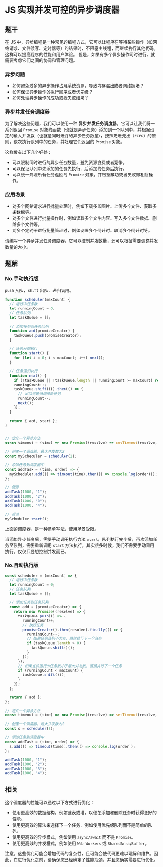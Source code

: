# JS 实现并发可控的异步调度器

## 题干

在 JS 中，异步编程是一种常见的编程方式，它可以让程序在等待某些操作（如网络请求、文件读写、定时器等）的结果时，不阻塞主线程，而继续执行其他代码。这样可以提高程序的性能和用户体验。 但是，如果有多个异步操作同时进行，就需要考虑它们之间的协调和管理问题。

### 异步问题

- 如何避免过多的异步操作占用系统资源，导致内存溢出或者网络拥堵？ 
- 如何保证异步操作的执行顺序或者优先级？ 
- 如何处理异步操作的成功或者失败结果？ 


### 异步并发任务调度器

为了解决这些问题，我们可以使用一种 **异步并发任务调度器**。它可以让我们将一系列返回 `Promise` 对象的函数（也就是异步任务）添加到一个队列中，并根据设定的最大并发数（也就是同时进行的异步任务数量），按照先进先出（`FIFO`）的原则，依次执行队列中的任务，并处理它们返回的 `Promise` 对象。

这样做有以下几个好处： 

- 可以限制同时进行的异步任务数量，避免资源浪费或者竞争。 
- 可以保证队列中先添加的任务先执行，后添加的任务后执行。 
- 可以统一处理所有任务返回的 `Promise` 对象，并根据成功或者失败做相应操作。

### 应用场景

- 对多个网络请求进行批量处理时，例如下载多张图片、上传多个文件、获取多条数据等。
- 对多个文件进行批量操作时，例如读取多个文件内容、写入多个文件数据、删除多个文件等。
- 对多个定时器进行批量管理时，例如设置多个倒计时、取消多个倒计时等。

请编写一个异步并发任务调度器，它可以控制并发数量，还可以根据需要调整并发数量的大小。


## 题解

### No.手动执行版

`push` 入队，`shift` 出队，递归调用。

```js
function scheduler(maxCount) {
  // 运行中任务数
  let runningCount = 0;
  // 任务队列
  let taskQueue = [];

  // 添加任务到任务队列
  function add(promiseCreator) {
    taskQueue.push(promiseCreator);
  }

  // 任务开始执行
  function start() {
    for (let i = 0; i < maxCount; i++) next();
  }

  // 任务递归执行
  function next() {
    if (!taskQueue || !taskQueue.length || runningCount >= maxCount) return;
    runningCount++;
    taskQueue.shift()().then(() => {
      // 出队则递归调用新任务
      runningCount--;
      next();
    });
  }

  return { add, start };
}


// 定义一个异步方法
const timeout = (time) => new Promise((resolve) => setTimeout(resolve, time));

// 创建一个调度器，最大并发数为2
const myScheduler = scheduler(2);

// 添加任务到调度器中
const addTask = (time, order) => {
  myScheduler.add(() => timeout(time).then(() => console.log(order)));
};

// 使用
addTask(1000, "1");
addTask(1000, "2");
addTask(1000, "3");
addTask(1000, "4");

// 启动
myScheduler.start();
```

上面的调度器，是一种简单写法，使用场景受限。

当添加异步任务后，需要手动调用执行方法 `start`，队列执行完毕后，再次添加任务至队列，需要重新调用 `start` 方法执行，其实很多时候，我们不需要手动调用执行，仅仅只是想控制并发而已。

### No.自动执行版

```js
const scheduler = (maxCount) => {
  // 运行中任务数
  let runningCount = 0;
  // 任务队列
  let taskQueue = [];

  // 添加任务到任务队列
  const add = (promiseCreator) => {
    return new Promise((resolve) => {
      taskQueue.push(() => {
        runningCount++;
        // 执行任务
        promiseCreator().then(resolve).finally(() => {
          runningCount--;
          // 如果任务队列不为空，继续执行下一个任务
          if (taskQueue.length > 0) {
            taskQueue.shift()();
          }
        });
      });
      // 如果当前运行的任务数小于最大并发数，直接执行下一个任务
      if (runningCount < maxCount) {
        taskQueue.shift()();
      }
    });
  };

  return { add };
};

// 定义一个异步方法
const timeout = (time) => new Promise((resolve) => setTimeout(resolve, time));

// 创建一个调度器，最大并发数为2
const s = scheduler(2);

// 添加任务到调度器中
const addTask = (time, order) => {
  s.add(() => timeout(time)).then(() => console.log(order));
};

addTask(1000, "1");
addTask(1000, "2");
addTask(1000, "3");
addTask(1000, "4");
```

## 相关

这个调度器的性能可以通过以下方式进行优化：

- 使用更高效的数据结构，例如链表或堆，以便在添加和删除任务时获得更好的性能。
- 使用更高效的算法来选择下一个任务，例如使用优先级队列而不是简单的队列。
- 使用更高效的异步模式，例如使用 `async/await` 而不是 `Promise`。
- 使用更高效的并发模式，例如使用 `Web Workers` 或 `SharedArrayBuffer`。

注意，这些优化可能会增加代码的复杂性，且可能会使代码更难以理解和维护。因此，在进行优化之前，请确保您已经确定了性能瓶颈，并且您确实需要进行优化。